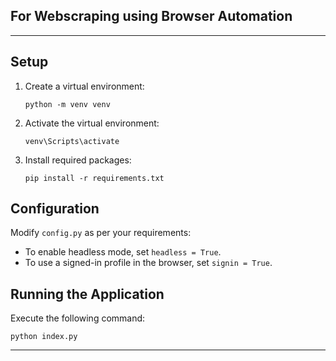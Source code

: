 ## For Webscraping using Browser Automation
---

## Setup

1. Create a virtual environment:

    ```
    python -m venv venv
    ```

2. Activate the virtual environment:

    ```
    venv\Scripts\activate
    ```

3. Install required packages:

    ```
    pip install -r requirements.txt
    ```

## Configuration

Modify `config.py` as per your requirements:

- To enable headless mode, set `headless = True`.
- To use a signed-in profile in the browser, set `signin = True`.

## Running the Application

Execute the following command:

```
python index.py
```

---
